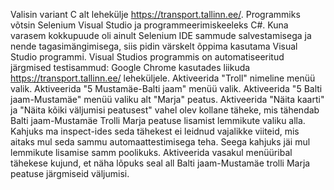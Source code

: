 Valisin variant C alt lehekülje https://transport.tallinn.ee/. Programmiks võtsin Selenium Visual Studio ja programmeerimiskeeleks C#. Kuna varasem kokkupuude oli ainult Selenium IDE sammude salvestamisega ja nende tagasimängimisega, siis pidin värskelt õppima kasutama Visual Studio programmi. Visual Studios programmis on automatiseeritud järgmised testisammud:
Google Chrome kasutades liikuda https://transport.tallinn.ee/ leheküljele.
Aktiveerida "Troll" nimeline menüü valik.
Aktiveerida "5 Mustamäe-Balti jaam" menüü valik.
Aktiveerida "5 Balti jaam-Mustamäe" menüü valiku alt "Marja" peatus.
Aktiveerida "Näita kaarti" ja "Näita kõiki väljumisi peatusest" vahel olev kollane täheke, mis tähendab Balti jaam-Mustamäe Trolli Marja peatuse lisamist lemmikute valiku alla. Kahjuks ma inspect-ides seda tähekest ei leidnud vajalikke viiteid, mis aitaks mul seda sammu automaattestimisega teha. Seega kahjuks jäi mul lemmikute lisamise samm poolikuks.
Aktiveerida vasakul menüüribal tähekese kujund, et näha lõpuks seal all Balti jaam-Mustamäe trolli Marja peatuse järgmiseid väljumisi.
